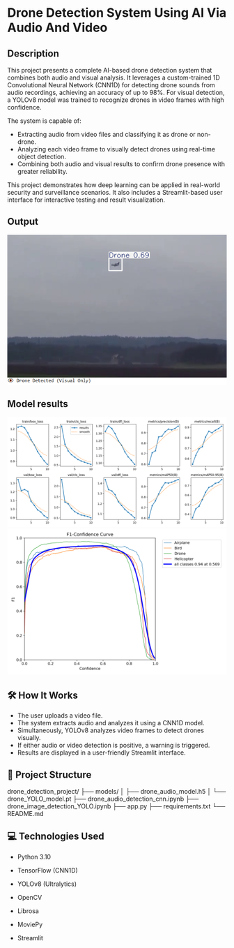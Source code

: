 # Drone Detection System Using AI Via Audio And Video

## Description

This project presents a complete AI-based drone detection system that combines both audio and visual analysis. It leverages a custom-trained 1D Convolutional Neural Network (CNN1D) for detecting drone sounds from audio recordings, achieving an accuracy of up to 98%. For visual detection, a YOLOv8 model was trained to recognize drones in video frames with high confidence.

The system is capable of:
- Extracting audio from video files and classifying it as drone or non-drone.
- Analyzing each video frame to visually detect drones using real-time object detection.
- Combining both audio and visual results to confirm drone presence with greater reliability.

This project demonstrates how deep learning can be applied in real-world security and surveillance scenarios. It also includes a Streamlit-based user interface for interactive testing and result visualization.

## Output
![Result](output/Capture.PNG)
## Model results
![Result](output/results.png)
![Result](output/F1_curve.png)

## 🛠️ How It Works

- The user uploads a video file.
- The system extracts audio and analyzes it using a CNN1D model.
- Simultaneously, YOLOv8 analyzes video frames to detect drones visually.
- If either audio or video detection is positive, a warning is triggered.
- Results are displayed in a user-friendly Streamlit interface.


## 🚀 Project Structure

drone_detection_project/
├── models/
│ ├── drone_audio_model.h5
│ └── drone_YOLO_model.pt
├── drone_audio_detection_cnn.ipynb
├── drone_image_detection_YOLO.ipynb
├── app.py
├── requirements.txt
└── README.md

## 💻 Technologies Used

- Python 3.10

- TensorFlow (CNN1D)

- YOLOv8 (Ultralytics)

- OpenCV

- Librosa

- MoviePy

- Streamlit

